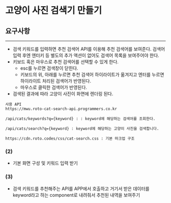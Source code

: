 # 고양이 사진 검색기 만들기

## 요구사항

---
- 검색 키워드를 입력하면 추천 검색어 API를 이용해 추천 검색어를 보여준다. 검색어 입력 후엔 엔터키 등 별도의 추가 액션이 없어도 검색어 목록을 보여주어야 한다.
- 키보드 혹은 마우스로 추천 검색어를 선택할 수 있게 한다.
  - esc를 누르면 검색창이 닫힌다.
  - 키보드의 위, 아래를 누르면 추천 검색어 하이라이트가 옮겨지고 엔터를 누르면 하이라이트 처리된 검색어가 반영된다.
  - 마우스로 클릭한 검색어가 반영된다.
- 검색된 결과에 따라 고양이 사진이 화면에 렌더링 된다.

```
사용 API
https://mwu.roto-cat-search-api.programmers.co.kr

/api/cats/keywords?q={keyword} : : keyword에 해당하는 검색어를 조회한다.

/api/cats/search?q={keyword} : keyword에 해당하는 고양이 사진을 검색합니다.

https://cdn.roto.codes/css/cat-search.css : 기본 마크업 구조

```

### (2)
- 기본 화면 구성 및 키워드 입력 받기

### (3)
- 검색 키워드를 추천해주는 API를 APP에서 호출하고 거기서 받은 데이터를 keyword라고 하는 component로 내려줘서 추천된 내역을 보여주기
